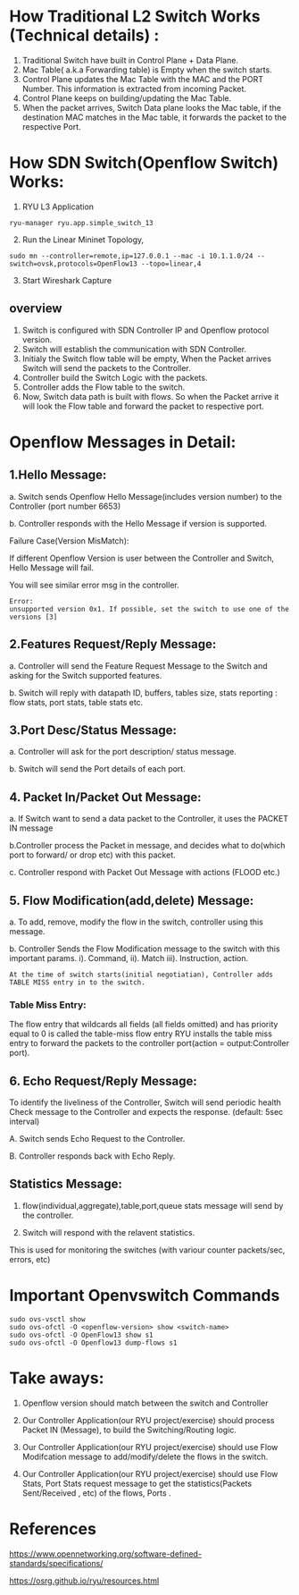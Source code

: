 # How Traditional L2 Switch Works (Technical details) :

1. Traditional Switch have built in Control Plane + Data Plane.
2. Mac Table( a.k.a Forwarding table) is Empty when the switch starts.
3. Control Plane updates the Mac Table with the MAC and the PORT Number. This information is extracted from incoming Packet.
4. Control Plane keeps on building/updating the Mac Table.
5. When the packet arrives, Switch Data plane looks the Mac table, if the destination MAC matches in the Mac table, it forwards the packet to the respective Port.


# How SDN Switch(Openflow Switch) Works:


1. RYU L3 Application

```
ryu-manager ryu.app.simple_switch_13
```


2. Run the Linear Mininet Topology, 

```
sudo mn --controller=remote,ip=127.0.0.1 --mac -i 10.1.1.0/24 --switch=ovsk,protocols=OpenFlow13 --topo=linear,4
```


3. Start Wireshark Capture


## overview

1. Switch is configured with SDN Controller IP and Openflow protocol version.
2. Switch will establish the communication with SDN Controller.
3. Initialy the Switch flow table will be empty, When the Packet arrives Switch will send the packets to the Controller.
4. Controller build the Switch Logic with the packets.
5. Controller adds the Flow table to the switch.
6. Now, Switch data path is built with flows. So when the Packet arrive it will look the Flow table and forward the packet to respective port.



# Openflow Messages in Detail:


## 1.Hello Message:

   a.  Switch sends Openflow Hello Message(includes version number) to the Controller (port number 6653)

   b.  Controller responds with the Hello Message if version is supported.

  Failure Case(Version MisMatch):

   If different Openflow Version is user between the Controller and Switch, Hello Message will fail.
   
   You will see similar error msg in the controller.

  	Error:
  	unsupported version 0x1. If possible, set the switch to use one of the versions [3]


## 2.Features Request/Reply Message:

  a. Controller will send the Feature Request Message to the Switch and asking for the Switch supported features.

  b. Switch will reply with
     datapath ID, buffers, tables size,
     stats reporting : flow stats, port stats, table stats etc.


## 3.Port Desc/Status Message:
	
   a. Controller will ask for the port description/ status message.

   b. Switch will send the Port details of each port.


## 4. Packet In/Packet Out Message:

   a. If Switch want to send a data packet to the Controller, it uses the PACKET IN message
     
   b.Controller process the Packet in message, and decides what to do(which port to forward/ or drop etc) with this packet.
     
   c. Controller respond with Packet Out Message with actions (FLOOD etc.)

## 5. Flow Modification(add,delete) Message:
	
   a. To add, remove, modify the flow in the switch, controller using this message.

   b. Controller Sends the Flow Modification message to the switch with this important params.
	i). Command,
	ii). Match
	iii). Instruction, action.

	At the time of switch starts(initial negotiatian), Controller adds TABLE MISS entry in to the switch.
   ### Table Miss Entry:
 
 The flow entry that wildcards all fields (all fields omitted) and has priority equal to 0 is called the table-miss flow entry
 RYU installs the table miss entry to forward the packets to the controller port(action = output:Controller port).


## 6. Echo Request/Reply Message: 

   To identify the liveliness of the Controller, Switch will send periodic health Check message to the Controller and expects the response. (default: 5sec interval)

 A. Switch sends Echo Request to the Controller.

 B. Controller responds back with Echo Reply.


## Statistics Message:

   1. flow(individual,aggregate),table,port,queue stats message will send by the controller.

   2. Switch will respond with the relavent statistics.

   This is used for monitoring the switches (with variour counter packets/sec, errors, etc)


# Important Openvswitch Commands

```
sudo ovs-vsctl show
sudo ovs-ofctl -O <openflow-version> show <switch-name>
sudo ovs-ofctl -O OpenFlow13 show s1
sudo ovs-ofctl -O Openflow13 dump-flows s1
```


# Take aways:

1) Openflow version should match between the switch and Controller

2) Our Controller Application(our RYU project/exercise) should process Packet IN (Message), to build the Switching/Routing logic.

3) Our Controller Application(our RYU project/exercise) should use Flow Modifcation message to add/modify/delete the flows in the switch.

4) Our Controller Application(our RYU project/exercise) should use Flow Stats, Port Stats request message to get the statistics(Packets Sent/Received , etc) of the flows, Ports .



# References

https://www.opennetworking.org/software-defined-standards/specifications/

https://osrg.github.io/ryu/resources.html
